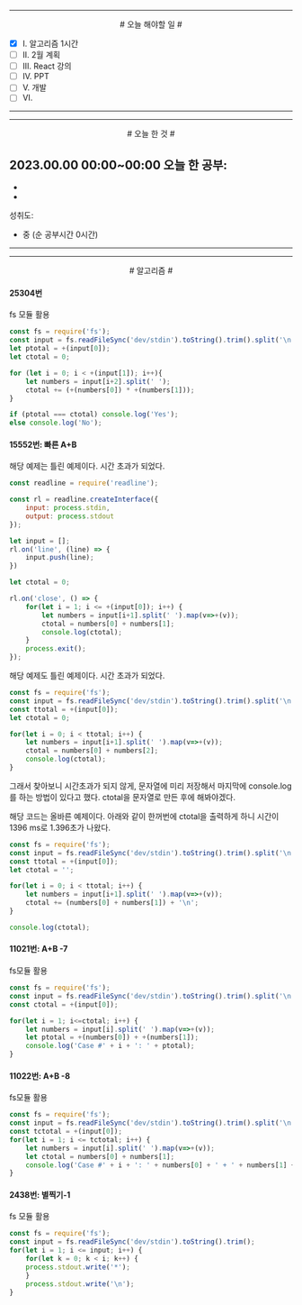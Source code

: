 

----

<div align='center'>
# 오늘 해야할 일 #
</div>

- [x]  Ⅰ. 알고리즘 1시간
- [ ]  Ⅱ. 2월 계획
- [ ]  Ⅲ. React 강의 
- [ ]  Ⅳ.  PPT
- [ ]  Ⅴ.  개발
- [ ]  Ⅵ. 

----


----

<div align="center"># 오늘 한 것 #</div>

2023.00.00 00:00~00:00 
오늘 한 공부: 
- 
- 
- 

성취도: 
- 중 (순 공부시간 0시간)

----

----
<div align="center"># 알고리즘 #</div>

#### 25304번

fs 모듈 활용
```js
const fs = require('fs');
const input = fs.readFileSync('dev/stdin').toString().trim().split('\n');
let ptotal = +(input[0]);
let ctotal = 0;

for (let i = 0; i < +(input[1]); i++){
    let numbers = input[i+2].split(' ');
    ctotal += (+(numbers[0]) * +(numbers[1]));
}

if (ptotal === ctotal) console.log('Yes');
else console.log('No');
```

#### 
#### 15552번: 빠른 A+B

해당 예제는 틀린 예제이다. 시간 초과가 되었다.
```js
const readline = require('readline');

const rl = readline.createInterface({
    input: process.stdin,
    output: process.stdout
});

let input = [];
rl.on('line', (line) => {
    input.push(line);
})

let ctotal = 0;

rl.on('close', () => {
    for(let i = 1; i <= +(input[0]); i++) {
        let numbers = input[i+1].split(' ').map(v=>+(v));
        ctotal = numbers[0] + numbers[1];
        console.log(ctotal);
    }
    process.exit();
});

```

해당 예제도 틀린 예제이다. 시간 초과가 되었다.
```js
const fs = require('fs');
const input = fs.readFileSync('dev/stdin').toString().trim().split('\n');
const ttotal = +(input[0]);
let ctotal = 0;

for(let i = 0; i < ttotal; i++) {
    let numbers = input[i+1].split(' ').map(v=>+(v));
    ctotal = numbers[0] + numbers[2];
    console.log(ctotal);
}
```

그래서 찾아보니 시간초과가 되지 않게, 문자열에 미리 저장해서 마지막에 console.log를 하는 방법이 있다고 했다. 
ctotal을 문자열로 만든 후에 해봐야겠다.

해당 코드는 올바른 예제이다.
아래와 같이 한꺼번에 ctotal을 출력하게 하니 시간이 1396 ms로 1.396초가 나왔다.
```js
const fs = require('fs');
const input = fs.readFileSync('dev/stdin').toString().trim().split('\n');
const ttotal = +(input[0]);
let ctotal = '';

for(let i = 0; i < ttotal; i++) {
    let numbers = input[i+1].split(' ').map(v=>+(v));
    ctotal += (numbers[0] + numbers[1]) + '\n';
}

console.log(ctotal);
```


####
#### 11021번: A+B -7

fs모듈 활용
```js
const fs = require('fs');
const input = fs.readFileSync('dev/stdin').toString().trim().split('\n');
const ctotal = +(input[0]);

for(let i = 1; i<=ctotal; i++) {
    let numbers = input[i].split(' ').map(v=>+(v));
    let ptotal = +(numbers[0]) + +(numbers[1]);
    console.log('Case #' + i + ': ' + ptotal);
}
```

####
#### 11022번: A+B -8

fs모듈 활용
```js
const fs = require('fs');
const input = fs.readFileSync('dev/stdin').toString().trim().split('\n');
const tctotal = +(input[0]);
for(let i = 1; i <= tctotal; i++) {
    let numbers = input[i].split(' ').map(v=>+(v));
    let ctotal = numbers[0] + numbers[1];
    console.log('Case #' + i + ': ' + numbers[0] + ' + ' + numbers[1] + ' = ' + ctotal);
}
```

####
#### 2438번: 별찍기-1

fs 모듈 활용
```js
const fs = require('fs');
const input = fs.readFileSync('dev/stdin').toString().trim();
for(let i = 1; i <= input; i++) {
    for(let k = 0; k < i; k++) {
    process.stdout.write('*');
    }
    process.stdout.write('\n');
}
```

####